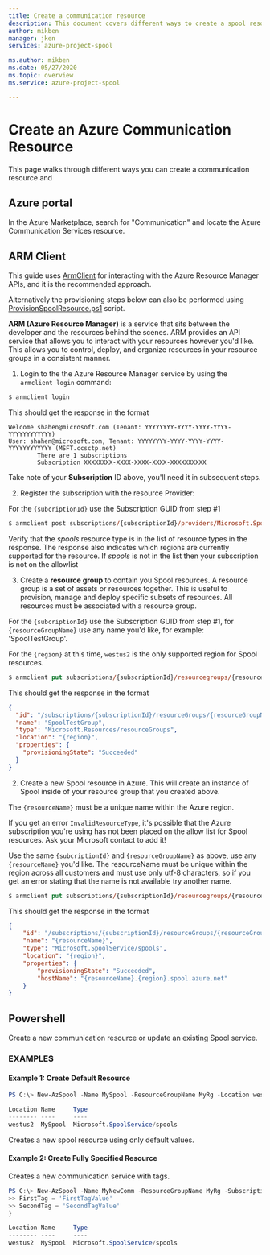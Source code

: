```yaml
---
title: Create a communication resource
description: This document covers different ways to create a spool resource.
author: mikben    
manager: jken
services: azure-project-spool

ms.author: mikben
ms.date: 05/27/2020
ms.topic: overview
ms.service: azure-project-spool

---
```


# Create an Azure Communication Resource
This page walks through different ways you can create a communication resource and 

## Azure portal
In the Azure Marketplace, search for "Communication" and locate the Azure Communication Services resource. 


## ARM Client
This guide uses [ArmClient](https://github.com/projectkudu/ARMClient) for interacting with the Azure Resource Manager APIs, and it is the recommended approach.

Alternatively the provisioning steps below can also be performed using [ProvisionSpoolResource.ps1](ProvisionSpoolResource.ps1) script.

 **ARM (Azure Resource Manager)** is a service that sits between the developer and the resources behind the scenes. ARM provides an API service that allows you to interact with your resources however you'd like. This allows you to control, deploy, and organize resources in your resource groups in a consistent manner. 

1. Login to the the Azure Resource Manager service by using the `armclient login` command:

```ps
$ armclient login
```

This should get the response in the format

```
Welcome shahen@microsoft.com (Tenant: YYYYYYYY-YYYY-YYYY-YYYY-YYYYYYYYYYYY)
User: shahen@microsoft.com, Tenant: YYYYYYYY-YYYY-YYYY-YYYY-YYYYYYYYYYYY (MSFT.ccsctp.net)
        There are 1 subscriptions
        Subscription XXXXXXXX-XXXX-XXXX-XXXX-XXXXXXXXXX
```

Take note of your **Subscription** ID above, you'll need it in subsequent steps.

2. Register the subscription with the resource Provider:

For the `{subcriptionId}` use the Subscription GUID from step #1

```ps
$ armclient post subscriptions/{subscriptionId}/providers/Microsoft.SpoolService/register?api-version=2019-10-01
```

Verify that the *spools* resource type is in the list of resource types in the response. The response also indicates which regions are currently supported for the resource. If *spools* is not in the list then your subscription is not on the allowlist

3. Create a **resource group** to contain you Spool resources. A resource group is a set of assets or resources together. This is useful to provision, manage and deploy specific subsets of resources. All resources must be associated with a resource group.

For the `{subcriptionId}` use the Subscription GUID from step #1, for `{resourceGroupName}` use any name you'd like, for example: 'SpoolTestGroup'.

For the `{region}` at this time, `westus2` is the only supported region for Spool resources.

```ps
$ armclient put subscriptions/{subscriptionId}/resourcegroups/{resourceGroupName}?api-version=2019-05-10 "{'location':'{region}'}"
```

This should get the response in the format

```json
{
  "id": "/subscriptions/{subscriptionId}/resourceGroups/{resourceGroupName}",
  "name": "SpoolTestGroup",
  "type": "Microsoft.Resources/resourceGroups",
  "location": "{region}",
  "properties": {
    "provisioningState": "Succeeded"
  }
}
```

2. Create a new Spool resource in Azure. This will create an instance of Spool inside of your resource group that you created above. 

The `{resourceName}` must be a unique name within the Azure region.

If you get an error `InvalidResourceType`, it's possible that the Azure subscription you're using has not been placed on the allow list for Spool resources. Ask your Microsoft contact to add it!

Use the same `{subcriptionId}` and `{resourceGroupName}` as above, use any `{resourceName}` you'd like. The resourceName must be unique within the region across all customers and must use only utf-8 characters, so if you get an error stating that the name is not available try another name.

```ps
$ armclient put subscriptions/{subscriptionId}/resourcegroups/{resourceGroupName}/providers/Microsoft.SpoolService/spools/{resourceName}?api-version=2019-10-10-preview "{'location':'{region}'}"
```

This should get the response in the format

```json
{
    "id": "/subscriptions/{subscriptionId}/resourceGroups/{resourceGroupName}/providers/Microsoft.SpoolService/spools/{resourceName}",
    "name": "{resourceName}",
    "type": "Microsoft.SpoolService/spools",
    "location": "{region}",
    "properties": {
        "provisioningState": "Succeeded",
        "hostName": "{resourceName}.{region}.spool.azure.net"
    }
}
```



## Powershell

Create a new communication resource or update an existing Spool service.

### EXAMPLES

#### Example 1: Create Default Resource
```powershell
PS C:\> New-AzSpool -Name MySpool -ResourceGroupName MyRg -Location westus2

Location Name     Type
-------- ----     ----
westus2  MySpool  Microsoft.SpoolService/spools
```

Creates a new spool resource using only default values.

#### Example 2: Create Fully Specified Resource
Creates a new communication service with tags.

```powershell
PS C:\> New-AzSpool -Name MyNewComm -ResourceGroupName MyRg -SubscriptionId 00000000-0000-0000-0000-000000000000 -Location westus2 -Tag @{
>> FirstTag = 'FirstTagValue'
>> SecondTag = 'SecondTagValue'
}

Location Name     Type
-------- ----     ----
westus2  MySpool  Microsoft.SpoolService/spools
```





